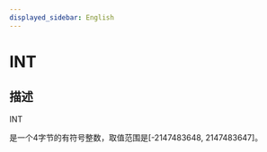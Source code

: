 ```yaml
---
displayed_sidebar: English
---
```


# INT

## 描述

INT

是一个4字节的有符号整数，取值范围是[-2147483648, 2147483647]。
